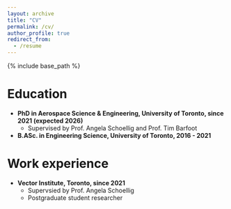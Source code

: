 ```yaml
---
layout: archive
title: "CV"
permalink: /cv/
author_profile: true
redirect_from:
  - /resume
---
```


{% include base_path %}

Education
======
* **PhD in Aerospace Science & Engineering, University of Toronto, since 2021 (expected 2026)**
  * Supervised by Prof. Angela Schoellig and Prof. Tim Barfoot
* **B.ASc. in Engineering Science, University of Toronto, 2016 - 2021**

Work experience
======
* **Vector Institute, Toronto, since 2021**
  * Supervsied by Prof. Angela Schoellig
  * Postgraduate student researcher
